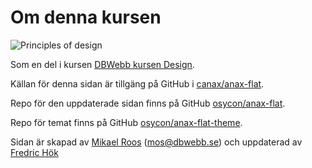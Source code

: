 Om denna kursen
==============================================
![Principles of design](img/elements-and-principles-of-design.jpg)


Som en del i kursen [DBWebb kursen Design](http://dbwebb.se/design).

Källan för denna sidan är tillgäng på GitHub i [canax/anax-flat](git@github.com:canax/anax-flat.git).

Repo för den uppdaterade sidan finns på GitHub [osycon/anax-flat](https://github.com/osycon/anax-flat).

Repo för temat finns på GitHub [osycon/anax-flat-theme](https://github.com/osycon/anax-flat-theme).

Sidan är skapad av [Mikael Roos](https://mikaelroos.se) (mos@dbwebb.se) och uppdaterad av [Fredric Hök](mailto:frho17@student.bth.se)

